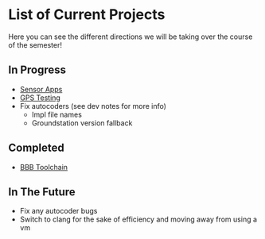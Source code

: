 # List of Current Projects
Here you can see the different directions we will be taking over the course of the semester!

## In Progress
- [Sensor Apps](sensorapps.md)
- [GPS Testing](gpstesting.md)
- Fix autocoders (see dev notes for more info)
    - Impl file names
    - Groundstation version fallback

## Completed
- [BBB Toolchain](bbbtoolchain.md)

## In The Future
- Fix any autocoder bugs
- Switch to clang for the sake of efficiency and moving away from using a vm


